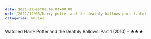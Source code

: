 ```yaml
---
date: 2021-12-05T00:00:04+00:00
url: /2021/12/05/harry-potter-and-the-deathly-hallows-part-1.html
categories: Movies
---
```

Watched Harry Potter and the Deathly Hallows: Part 1 (2010) - ★★★




